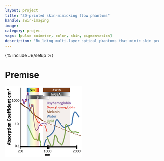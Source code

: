 ```yaml
---
layout: project
title: "3D-printed skin-mimicking flow phantoms"
handle: swir-imaging
image:
category: project
tags: [pulse oximeter, color, skin, pigmentation]
description: "Building multi-layer optical phantoms that mimic skin properties and support pulsatile flow experiments"
---
```

{% include JB/setup %}

# Premise


<img width="50%" src="/assets/images/projects/swir-imaging/vis-swir-chromophore.png"/>



[1]:/papers/paper/hyperspectral-acd
